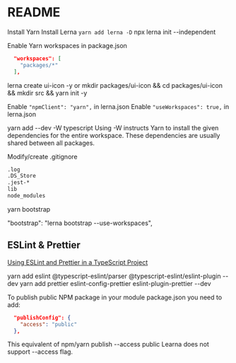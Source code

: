# README

Install Yarn
Install Lerna `yarn add lerna -D`
npx lerna init --independent

Enable Yarn workspaces in package.json

```json
  "workspaces": [
    "packages/*"
  ],
```

lerna create ui-icon -y
or
mkdir packages/ui-icon && cd packages/ui-icon && mkdir src && yarn init -y

Enable `"npmClient": "yarn",` in lerna.json
Enable `"useWorkspaces": true,` in lerna.json

yarn add --dev -W typescript
Using -W instructs Yarn to install the given dependencies for the entire workspace. These dependencies are usually shared between all packages.

Modify/create .gitignore

```txt
.log
.DS_Store
.jest-*
lib
node_modules
```

yarn bootstrap

"bootstrap": "lerna bootstrap --use-workspaces",

## ESLint & Prettier

[Using ESLint and Prettier in a TypeScript Project](https://www.robertcooper.me/using-eslint-and-prettier-in-a-typescript-project)

yarn add eslint @typescript-eslint/parser @typescript-eslint/eslint-plugin --dev
yarn add prettier eslint-config-prettier eslint-plugin-prettier --dev


To publish public NPM package in your module package.json you need to add:

```json
  "publishConfig": {
    "access": "public"
  },
```

This equivalent of npm/yarn publish --access public
Learna does not support --access flag.

